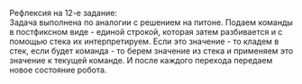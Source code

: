 Рефлексия на 12-е задание:  
Задача выполнена по аналогии с решением на питоне.
Подаем команды в постфиксном виде - единой строкой, которая затем разбивается и с помощью стека их интерпретируем.
Если это значение - то кладем в стек, если будет команда - то берем значение из стека и применяем это значение к текущей команде.
И после каждого перехода передаем новое состояние робота.
